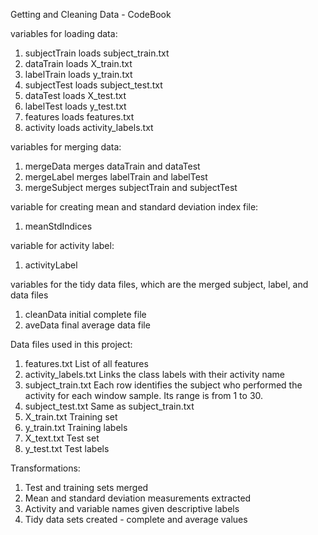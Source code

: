 Getting and Cleaning Data - CodeBook

variables for loading data:

1. subjectTrain     loads subject_train.txt
2. dataTrain        loads X_train.txt
3. labelTrain       loads y_train.txt
4. subjectTest      loads subject_test.txt
5. dataTest         loads X_test.txt
6. labelTest        loads y_test.txt
7. features         loads features.txt
8. activity         loads activity_labels.txt

variables for merging data:

1. mergeData        merges dataTrain and dataTest
2. mergeLabel       merges labelTrain and labelTest
3. mergeSubject     merges subjectTrain and subjectTest

variable for creating mean and standard deviation index file:

1. meanStdIndices

variable for activity label:

1. activityLabel

variables for the tidy data files, which are the merged subject,
    label, and data files
    
1. cleanData        initial complete file
2. aveData          final average data file

Data files used in this project:

1. features.txt         List of all features
2. activity_labels.txt  Links the class labels with their activity name
3. subject_train.txt    Each row identifies the subject who performed
                        the activity for each window sample.
                        Its range is from 1 to 30.
4. subject_test.txt     Same as subject_train.txt
5. X_train.txt          Training set
6. y_train.txt          Training labels
7. X_text.txt           Test set
8. y_test.txt           Test labels

Transformations:

1. Test and training sets merged
2. Mean and standard deviation measurements extracted
3. Activity and variable names given descriptive labels
4. Tidy data sets created - complete and average values
